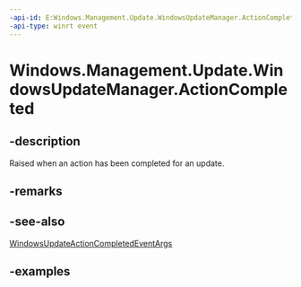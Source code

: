 ```yaml
---
-api-id: E:Windows.Management.Update.WindowsUpdateManager.ActionCompleted
-api-type: winrt event
---
```


# Windows.Management.Update.WindowsUpdateManager.ActionCompleted

<!--
public event Windows.Foundation.TypedEventHandler<Windows.Management.Update.WindowsUpdateManager,Windows.Management.Update.WindowsUpdateActionCompletedEventArgs> ActionCompleted;
-->


## -description

Raised when an action has been completed for an update.

## -remarks

## -see-also
[WindowsUpdateActionCompletedEventArgs](./windowsupdateactioncompletedeventargs.md)

## -examples
